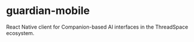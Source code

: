 # guardian-mobile
 React Native client for Companion-based AI interfaces in the ThreadSpace ecosystem.
